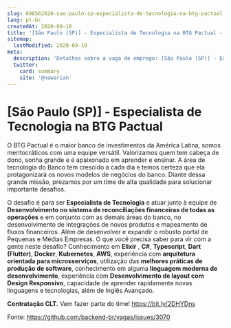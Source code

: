 ```yaml
---
slug: 698562620-sao-paulo-sp-especialista-de-tecnologia-na-btg-pactual
lang: pt-br
createdAt: 2020-09-10
title: '[São Paulo (SP)] - Especialista de Tecnologia na BTG Pactual - Vaga de Emprego'
sitemap:
  lastModified: 2020-09-10
meta:
  description: 'Detalhes sobre a vaga de emprego: [São Paulo (SP)] - Especialista de Tecnologia na BTG Pactual'
  twitter:
    card: summary
    site: '@nawarian'
---
```


# [São Paulo (SP)] - Especialista de Tecnologia na BTG Pactual

O BTG Pactual é o maior banco de investimentos da América Latina, somos meritocráticos com uma equipe versátil. Valorizamos quem tem cabeça de dono, sonha grande e é apaixonado em aprender e ensinar. A área de tecnologia do Banco tem crescido a cada dia e temos certeza que ela protagonizará os novos modelos de negócios do banco. Diante dessa grande missão, prezamos por um time de alta qualidade para solucionar importante desafios.

O desafio é para ser **Especialista de Tecnologia** e atuar junto à equipe de **Desenvolvimento no sistema de reconciliações financeiras de todas as operações** e em conjunto com as demais áreas do banco, no desenvolvimento de integrações de novos produtos e mapeamento de fluxos financeiros. Além de desenvolver e expandir o robusto portal de Pequenas e Médias Empresas.
O que você precisa saber para vir com a gente neste desafio? Conhecimento em **Elixir** , **C#**, **Typescript**, **Dart (Flutter)**, **Docker**, **Kubernetes**, **AWS**,  experiência com **arquitetura orientada para microsserviços**, utilização das **melhores práticas de produção de software**, conhecimento em alguma **linguagem moderna de desenvolvimento**, experiência com **Desenvolvimento de layout com Design Responsivo**, capacidade de aprender rapidamente novas linguagens e tecnologias, além de Inglês Avançado.

**Contratação CLT.**
Vem fazer parte do time! https://bit.ly/2DHYDns


Fonte: https://github.com/backend-br/vagas/issues/3070